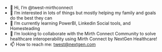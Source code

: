 - 👋 Hi, I’m @twest-mirthconnect
- 👀 I’m interested in lots of things but mostly helping my family and goals do the best they can
- 🌱 I’m currently learning PowerBI, Linkedin Social tools, and Homesteading
- 💞️ I’m looking to collaborate with the Mirth Connect Community to solve healthcare interoperability using Mirth Connect by NextGen Healthcare!
- 📫 How to reach me: twest@nextgen.com 

<!---
twest-mirthconnect/twest-mirthconnect is a ✨ special ✨ repository because its `README.md` (this file) appears on your GitHub profile.
You can click the Preview link to take a look at your changes.
--->
